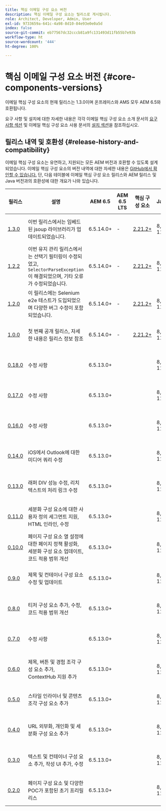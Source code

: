 ```yaml
---
title: 핵심 이메일 구성 요소 버전
description: 핵심 이메일 구성 요소는 릴리스로 게시됩니다.
role: Architect, Developer, Admin, User
exl-id: 9733659a-641c-4a98-8d10-84e93e0e0a5d
index: false
source-git-commit: eb77567dc32cccb81a9fc131493d11fb55b7e93b
workflow-type: ht
source-wordcount: '444'
ht-degree: 100%

---
```



# 핵심 이메일 구성 요소 버전 {#core-components-versions}

이메일 핵심 구성 요소의 현재 릴리스는 1.3.0이며 온프레미스와 AMS 모두 AEM 6.5와 호환됩니다.

요구 사항 및 설치에 대한 자세한 내용은 각각 이메일 핵심 구성 요소 소개 문서의 [요구 사항 섹션](/help/email/introduction.md#requirements) 및 이메일 핵심 구성 요소 사용 문서의 [설치 섹션](/help/email/using.md#installing-the-email-core-components)을 참조하십시오.

## 릴리스 내역 및 호환성 {#release-history-and-compatibility}

이메일 핵심 구성 요소는 유연하고, 지원되는 모든 AEM 버전과 호환할 수 있도록 설계되었습니다. 이메일 핵심 구성 요소의 버전 내역에 대한 자세한 내용은 [GitHub에서 확인할 수 있습니다.](https://github.com/adobe/aem-core-email-components/releases) 단, 다음 테이블에 이메일 핵심 구성 요소 릴리스와 AEM 릴리스 및 Java 버전과의 호환성에 대한 개요가 나와 있습니다.

| 릴리스 | 설명 | AEM 6.5 | AEM 6.5 LTS | 핵심 구성 요소 | Java | 릴리스 일자 |
|---|---|---|---|---|---|---|
| [1.3.0](https://github.com/adobe/aem-core-email-components/releases/tag/core.email.components.reactor-1.3.0) | 이번 릴리스에서는 임베드된 jsoup 라이브러리가 업데이트되었습니다. | 6.5.14.0+ | - | [2.21.2+](/help/versions.md) | 8, 11 | 2024년 6월 28일 |
| [1.2.2](https://github.com/adobe/aem-core-email-components/releases/tag/core.email.components.reactor-1.2.2) | 이번 유지 관리 릴리스에서는 선택기 필터링이 수정되었고, `SelectorParseException`이 해결되었으며, 기타 오류가 수정되었습니다. | 6.5.14.0+ | - | [2.21.2+](/help/versions.md) | 8, 11 | 2023년 5월 24일 |
| [1.2.0](https://github.com/adobe/aem-core-email-components/releases/tag/core.email.components.reactor-1.2.0) | 이 릴리스에는 Selenium e2e 테스트가 도입되었으며 다양한 버그 수정이 포함되었습니다. | 6.5.14.0+ | - | [2.21.2+](/help/versions.md) | 8, 11 | 2022년 11월 29일 |
| [1.0.0](https://github.com/adobe/aem-core-email-components/releases/tag/core.email.components.reactor-1.0.0) | 첫 번째 공개 릴리스, 자세한 내용은 릴리스 정보 참조 | 6.5.14.0+ | - | [2.21.2+](/help/versions.md) | 8, 11 | 2022년 11월 29일 |
| [0.18.0](https://github.com/adobe/aem-core-email-components/releases/tag/v0.18.0) | 수정 사항 | 6.5.13.0+ |  |  | 8, 11 | 2022년 9월 30일 |
| [0.17.0](https://github.com/adobe/aem-core-email-components/releases/tag/v0.17.0) | 수정 사항 | 6.5.13.0+ |  |  | 8, 11 | 2022년 9월 27일 |
| [0.16.0](https://github.com/adobe/aem-core-email-components/releases/tag/v0.16.0) | 수정 사항 | 6.5.13.0+ |  |  | 8, 11 | 2022년 9월 14일 |
| [0.14.0](https://github.com/adobe/aem-core-email-components/releases/tag/v0.14.0) | iOS에서 Outlook에 대한 미디어 쿼리 수정 | 6.5.13.0+ |  |  | 8, 11 | 2022년 8월 8일 |
| [0.13.0](https://github.com/adobe/aem-core-email-components/releases/tag/v0.13.0) | 래퍼 DIV 성능 수정, 리치 텍스트의 처리 링크 수정 | 6.5.13.0+ |  |  | 8, 11 | 2022년 7월 27일 |
| [0.11.0](https://github.com/adobe/aem-core-email-components/releases/tag/v0.11.0) | 세분화 구성 요소에 대한 사용자 정의 세그먼트 지원, HTML 인라인, 수정 | 6.5.13.0+ |  |  | 8, 11 | 2022년 7월 6일 |
| [0.10.0](https://github.com/adobe/aem-core-email-components/releases/tag/v0.10.0) | 페이지 구성 요소 열 설정에 대한 페이지 정책 활성화, 세분화 구성 요소 업데이트, 코드 적용 범위 개선 | 6.5.13.0+ |  |  | 8, 11 | 2022년 6월 15일 |
| [0.9.0](https://github.com/adobe/aem-core-email-components/releases/tag/v0.9.0) | 제목 및 컨테이너 구성 요소 수정 및 업데이트 | 6.5.13.0+ |  |  | 8, 11 | 2022년 6월 1일 |
| [0.8.0](https://github.com/adobe/aem-core-email-components/releases/tag/v0.8.0) | 티저 구성 요소 추가, 수정, 코드 적용 범위 개선 | 6.5.13.0+ |  |  | 8, 11 | 2022년 5월 19일 |
| [0.7.0](https://github.com/adobe/aem-core-email-components/releases/tag/v0.7.0) | 수정 사항 | 6.5.13.0+ |  |  | 8, 11 | 2022년 5월 4일 |
| [0.6.0](https://github.com/adobe/aem-core-email-components/releases/tag/v0.6.0) | 제목, 버튼 및 경험 조각 구성 요소 추가, ContextHub 지원 추가 | 6.5.13.0+ |  |  | 8, 11 | 2022년 4월 20일 |
| [0.5.0](https://github.com/adobe/aem-core-email-components/releases/tag/v0.5.0) | 스타일 인라이너 및 콘텐츠 조각 구성 요소 추가 | 6.5.13.0+ |  |  | 8, 11 | 2022년 4월 7일 |
| [0.4.0](https://github.com/adobe/aem-core-email-components/releases/tag/v0.4.0) | URL 외부화, 개인화 및 세분화 구성 요소 추가 | 6.5.13.0+ |  |  | 8, 11 | 2022년 3월 23일 |
| [0.3.0](https://github.com/adobe/aem-core-email-components/releases/tag/v0.3.0) | 텍스트 및 컨테이너 구성 요소 추가, 작성 UI 추가, 수정 | 6.5.13.0+ |  |  | 8, 11 | 2022년 3월 9일 |
| [0.2.0](https://github.com/adobe/aem-core-email-components/releases/tag/v0.2.0) | 페이지 구성 요소 및 다양한 POC가 포함된 초기 프리릴리스 | 6.5.13.0+ |  |  | 8, 11 | 2022년 2월 24일 |
